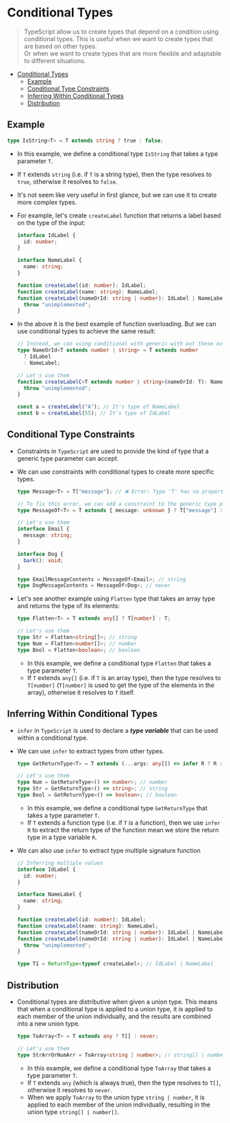 # Conditional Types

> TypeScript allow us to create types that depend on a condition using conditional types. This is useful when we want to create types that are based on other types.\
> Or when we want to create types that are more flexible and adaptable to different situations.

- [Conditional Types](#conditional-types)
  - [Example](#example)
  - [Conditional Type Constraints](#conditional-type-constraints)
  - [Inferring Within Conditional Types](#inferring-within-conditional-types)
  - [Distribution](#distribution)

## Example

```ts
type IsString<T> = T extends string ? true : false;
```

- In this example, we define a conditional type `IsString` that takes a type parameter `T`.
- If `T` extends `string` (i.e. if `T` is a string type), then the type resolves to `true`, otherwise it resolves to `false`.
- It's not seem like very useful in first glance, but we can use it to create more complex types.

- For example, let's create `createLabel` function that returns a label based on the type of the input:

  ```ts
  interface IdLabel {
    id: number;
  }

  interface NameLabel {
    name: string;
  }

  function createLabel(id: number): IdLabel;
  function createLabel(name: string): NameLabel;
  function createLabel(nameOrId: string | number): IdLabel | NameLabel {
    throw "unimplemented";
  }
  ```

- In the above it is the best example of function overloading. But we can use conditional types to achieve the same result:

  ```ts
  // Instead, we can using conditional with generic with out these overloading function
  type NameOrId<T extends number | string> = T extends number
    ? IdLabel
    : NameLabel;

  // Let's use them
  function createLabelC<T extends number | string>(nameOrId: T): NameOrId<T> {
    throw "unimplemented";
  }

  const a = createLabel("A"); // It's type of NameLabel
  const b = createLabel(55); // It's type of IdLabel
  ```

## Conditional Type Constraints

- Constraints in `TypeScript` are used to provide the kind of type that a generic type parameter can accept.
- We can use constraints with conditional types to create more specific types.

  ```ts
  type Message<T> = T["message"]; // ❌ Error: Type 'T' has no properties in common with type '{ message: any; }'.

  // To fix this error, we can add a constraint to the generic type parameter T
  type MessageOf<T> = T extends { message: unknown } ? T["message"] : never;

  // Let's use them
  interface Email {
    message: string;
  }

  interface Dog {
    bark(): void;
  }

  type EmailMessageContents = MessageOf<Email>; // string
  type DogMessageContents = MessageOf<Dog>; // never
  ```

- Let's see another example using `Flatten` type that takes an array type and returns the type of its elements:

  ```ts
  type Flatten<T> = T extends any[] ? T[number] : T;

  // Let's use them
  type Str = Flatten<string[]>; // string
  type Num = Flatten<number[]>; // number
  type Bool = Flatten<boolean>; // boolean
  ```

  - In this example, we define a conditional type `Flatten` that takes a type parameter `T`.
  - If `T` extends `any[]` (i.e. if `T` is an array type), then the type resolves to `T[number]` (`T[number]` is used to get the type of the elements in the array), otherwise it resolves to `T` itself.

## Inferring Within Conditional Types

- `infer` in `TypeScript` is used to declare a **_type variable_** that can be used within a conditional type.
- We can use `infer` to extract types from other types.

  ```ts
  type GetReturnType<T> = T extends (...args: any[]) => infer R ? R : never;

  // Let's use them
  type Num = GetReturnType<() => number>; // number
  type Str = GetReturnType<() => string>; // string
  type Bool = GetReturnType<() => boolean>; // boolean
  ```

  - In this example, we define a conditional type `GetReturnType` that takes a type parameter `T`.
  - If `T` extends a function type (i.e. if `T` is a function), then we use `infer R` to extract the return type of the function mean we store the return type in a type variable `R`.

- We can also use `infer` to extract type multiple signature function

  ```ts
  // Inferring multiple values
  interface IdLabel {
    id: number;
  }

  interface NameLabel {
    name: string;
  }

  function createLabel(id: number): IdLabel;
  function createLabel(name: string): NameLabel;
  function createLabel(nameOrId: string | number): IdLabel | NameLabel;
  function createLabel(nameOrId: string | number): IdLabel | NameLabel {
    throw "unimplemented";
  }

  type T1 = ReturnType<typeof createLabel>; // IdLabel | NameLabel
  ```

## Distribution

- Conditional types are distributive when given a union type. This means that when a conditional type is applied to a union type, it is applied to each member of the union individually, and the results are combined into a new union type.

  ```ts
  type ToArray<T> = T extends any ? T[] : never;

  // Let's use them
  type StrArrOrNumArr = ToArray<string | number>; // string[] | number[]
  ```

  - In this example, we define a conditional type `ToArray` that takes a type parameter `T`.
  - If `T` extends `any` (which is always true), then the type resolves to `T[]`, otherwise it resolves to `never`.
  - When we apply `ToArray` to the union type `string | number`, it is applied to each member of the union individually, resulting in the union type `string[] | number[]`.
